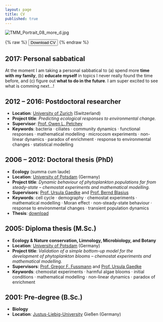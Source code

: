 ```yaml
---
layout: page
title: CV
published: true
---
```

![TMM_Portrait_08_more_d.jpg]({{site.baseurl}}/img/TMM_Portrait_08_more_d.jpg)

{% raw %}
<button onclick="window.open('/CV_Summary___Thomas_Massie.pdf')">Download CV</button>
{% endraw %}


## 2017: Personal sabbatical
At the moment I am taking a personal sabbatical to (a) spend more **time with my family**, (b) **educate myself** in topics I never really found the time before, and (c) figure out **what to do in the future**. I am super excited to see what is comming next...! 


## 2012 – 2016: Postdoctoral researcher

<!--- In my postdoc project I dealed with the response behaviour of ecological communities to environmental changes. I approached this topic by performing experiments with microbial communities being . --->

* **Location**: [University of Zurich](https://www.uzh.ch/en.html) (Switzerland)
* **Project title**: _Predicting ecological responses to environmental change._
* **Supervisor**: [Prof. Owen L. Petchey](http://www.ieu.uzh.ch/en/staff/member/petchey_owen.htm)
* **Keywords**: bacteria · ciliates · community dynamics · functional responses · mathematical modelling · microcosm experiments · non-linear dynamics · paradox of enrichment · response to environmental changes · statistical modelling  


## 2006 – 2012: Doctoral thesis (PhD)

<!--- Phytoplankton consists of microorganisms mostly belonging to the realm of plants. --->

* **Ecology** (summa cum laude)
* **Location**: [University of Potsdam](http://www.uni-potsdam.de/) (Germany)
* **Project title**: _Dynamic behaviour of phytoplankton populations far from steady-state – chemostat experiments and mathematical modelling._
* **Supervisors**: [Prof. Ursula Gaedke](https://www.uni-potsdam.de/ibb-ecology/mitarbeiterinnen/prof-dr-ursula-gaedke.html) and [Prof. Bernd Blasius](https://www.icbm.de/mathematische-modellierung/)
* **Keywords**: cell cycle · demography · chemostat experiments · mathematical modelling · Moran effect · non-steady-state behaviour · response to environmental changes · transient population dynamics
* **Thesis**: [download](https://publishup.uni-potsdam.de/opus4-ubp/frontdoor/deliver/index/docId/5618/file/massie_diss.pdf)  


## 2005: Diploma thesis (M.Sc.)

<!--- I received my diploma in Biology in 2005 by successfully graduating in the subjects Ecology & Nature conservation, Limnology, Microbiology, and Botany. In my diploma thesis I dealed with the occurence of harmful algae blooms (HABs), i.e., mass occurrences of specific (phyto-)plankton species that can cause harm to people and other species sharing the same environment. HABs occur almost everywhere on earth, in marine and fresh water environments. --->

* **Ecology & Nature conservation, Limnology, Microbiology, and Botany**
* **Location**: [University of Potsdam](http://www.uni-potsdam.de/) (Germany)
* **Project title**: _Validation of a simple bottom-up model for the development of phytoplankton blooms – chemostat experiments and mathematical modelling._
* **Supervisors**: [Prof. Gregor F. Fussmann](https://www.mcgill.ca/cambam/people/ecology-and-evolutionary-biological-group/fussmann-gregor) and [Prof. Ursula Gaedke](https://www.uni-potsdam.de/ibb-ecology/mitarbeiterinnen/prof-dr-ursula-gaedke.html)
* **Keywords**: chemostat experiments · harmful algae blooms · initial conditions · mathematical modelling · non-linear dynamics · paradox of enrichment   


## 2001: Pre-degree (B.Sc.)
* **Biology**  
* **Location**: [Justus-Liebig-University](https://www.uni-giessen.de/index.html) Gießen (Germany)
